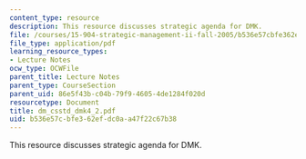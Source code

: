 ```yaml
---
content_type: resource
description: This resource discusses strategic agenda for DMK.
file: /courses/15-904-strategic-management-ii-fall-2005/b536e57cbfe362efdc0aa47f22c67b38_dm_csstd_dmk4_2.pdf
file_type: application/pdf
learning_resource_types:
- Lecture Notes
ocw_type: OCWFile
parent_title: Lecture Notes
parent_type: CourseSection
parent_uid: 86e5f43b-c04b-79f9-4605-4de1284f020d
resourcetype: Document
title: dm_csstd_dmk4_2.pdf
uid: b536e57c-bfe3-62ef-dc0a-a47f22c67b38
---
```

This resource discusses strategic agenda for DMK.

